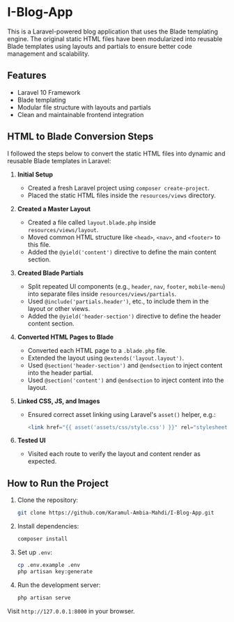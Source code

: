 # I-Blog-App

This is a Laravel-powered blog application that uses the Blade templating engine. The original static HTML files have been modularized into reusable Blade templates using layouts and partials to ensure better code management and scalability.

## Features

- Laravel 10 Framework
- Blade templating
- Modular file structure with layouts and partials
- Clean and maintainable frontend integration

## HTML to Blade Conversion Steps

I followed the steps below to convert the static HTML files into dynamic and reusable Blade templates in Laravel:

1. **Initial Setup**
   - Created a fresh Laravel project using `composer create-project`.
   - Placed the static HTML files inside the `resources/views` directory.

2. **Created a Master Layout**
   - Created a file called `layout.blade.php` inside `resources/views/layout`.
   - Moved common HTML structure like `<head>`, `<nav>`, and `<footer>` to this file.
   - Added the `@yield('content')` directive to define the main content section.

3. **Created Blade Partials**
   - Split repeated UI components (e.g., `header`, `nav`, `footer`, `mobile-menu`) into separate files inside `resources/views/partials`.
   - Used `@include('partials.header')`, etc., to include them in the layout or other views.
   - Added the `@yield('header-section')` directive to define the header content section.

4. **Converted HTML Pages to Blade**
   - Converted each HTML page to a `.blade.php` file.
   - Extended the layout using `@extends('layout.layout')`.
   - Used `@section('header-section')` and `@endsection` to inject content into the header partial.
   - Used `@section('content')` and `@endsection` to inject content into the layout.

5. **Linked CSS, JS, and Images**
   - Ensured correct asset linking using Laravel's `asset()` helper, e.g.:
     ```php
     <link href="{{ asset('assets/css/style.css') }}" rel="stylesheet">
     ```

6. **Tested UI**
   - Visited each route to verify the layout and content render as expected.

## How to Run the Project

1. Clone the repository:
   ```bash
   git clone https://github.com/Karamul-Ambia-Mahdi/I-Blog-App.git
   ```

2. Install dependencies:
   ```bash
   composer install
   ```

3. Set up `.env`:
   ```bash
   cp .env.example .env
   php artisan key:generate
   ```

4. Run the development server:
   ```bash
   php artisan serve
   ```

Visit `http://127.0.0.1:8000` in your browser.
